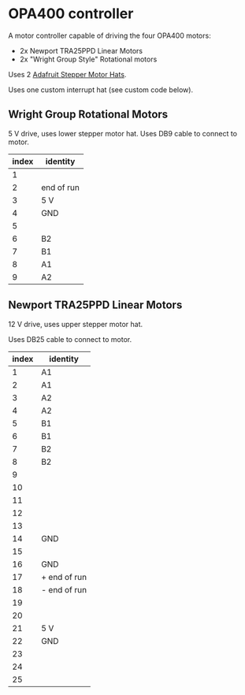 # OPA400 controller

A motor controller capable of driving the four OPA400 motors:
- 2x Newport TRA25PPD Linear Motors
- 2x "Wright Group Style" Rotational motors

Uses 2 [Adafruit Stepper Motor Hats](https://www.adafruit.com/product/2348).

Uses one custom interrupt hat (see custom code below).

## Wright Group Rotational Motors

5 V drive, uses lower stepper motor hat.
Uses DB9 cable to connect to motor.

| index | identity   |
| ----- | ---------- |
| 1     |            |
| 2     | end of run |
| 3     | 5 V        |
| 4     | GND        |
| 5     |            |
| 6     | B2         |
| 7     | B1         |
| 8     | A1         |
| 9     | A2         |

## Newport TRA25PPD Linear Motors

12 V drive, uses upper stepper motor hat.

Uses DB25 cable to connect to motor.

| index | identity     |
| ----- | ------------ |
| 1     | A1           |
| 2     | A1           |
| 3     | A2           |
| 4     | A2           |
| 5     | B1           |
| 6     | B1           |
| 7     | B2           |
| 8     | B2           |
| 9     |              |
| 10    |              |
| 11    |              |
| 12    |              |
| 13    |              |
| 14    | GND          |
| 15    |              |
| 16    | GND          |
| 17    | + end of run |
| 18    | - end of run |
| 19    |              |
| 20    |              |
| 21    | 5 V          |
| 22    | GND          |
| 23    |              |
| 24    |              |
| 25    |              |
